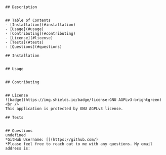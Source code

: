 <h1 align="center"></h1>

    ## Description
    

    ## Table of Contents
    - [Installation](#installation)
    - [Usage](#usage)
    - [Contributing](#contributing)
    - [License](#license)
    - [Tests](#tests)
    - [Questions](#questions)

    ## Installation
    

    ## Usage
    

    ## Contributing
    

    ## License
    ![badge](https://img.shields.io/badge/license-GNU AGPLv3-brightgreen)<br />
    This application is protected by GNU AGPLv3 license.

    ## Tests
    

    ## Questions
    undefined
    *GitHub Username: [](https://github.com/)
    *Please feel free to reach out to me with any questions. My email address is: 
